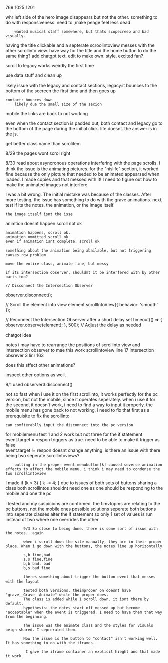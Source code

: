 769
1025
1201


whr left side of the hero image disappears but not the other. something to do with responsiveness. need to ,make peage feel less dead






        wanted musical staff somewhere, but thats scopecreep and bad visually.

having the title clickable and a septerate scroolintoview messes with the other scrollinto view.
    have way for the title and the home button to do the same thing?
    add chatgpt text. edit to make own. style, excited fan?




scroll to legacy works weirdly the first time



use data stuff and clean up

likely issue with the legacy and contact sections,
    legacy:it bounces to the bottom of the sccreen the first time and then goes up

    contact: bounces down
        likely due the small size of the secion


mobile
    the links are back to not working


even when the contact section is padded out, both contact and legacy go to the bottom of the page during the initial click. life doesnt. the answer is in the js.

get better class name than scrolitem




8/29 the pages wont scrol right

8/30 read about asyncronous operations interfering with the page scrolls. i think the issue is the animating pictures. for the "hislife" section, it worked fine because the only picture that needed to be animated appearsed when loaded. I made copies and that messed with it! I need to figure out how to make the animated images not interfere

I was a bit wrong. The initial mistake was because of the classes. After more testing, the issue has something to do with the grave animations.
    next, test if its the notes, the animation, or the image itself.

    the image itself isnt the isse

 animtion doesnt happen scroll not ok

    animation happens, scroll ok.
    animation ommitted scroll ok
    even if animation isnt complete, scroll ok

    something about the animation being abailable, but not triggering causes rgw problem

    move the entire class, animate fine, but messy

    if its intersection observer, shouldmt it be interfered with by other parts too?

    // Disconnect the Intersection Observer
observer.disconnect();

// Scroll the element into view
element.scrollIntoView({ behavior: 'smooth' });

// Reconnect the Intersection Observer after a short delay
setTimeout(() => {
  observer.observe(element);
}, 500); // Adjust the delay as needed


chatgot idea

notes
    i may have to rearrange the positions of scrollinto view and intersection observer to mae this work
    scrollintoview line 17
    intersection obsrever 3 linr 163

does this sffect other animations?

inspect other options as well.


9/1 used     observer3.disconnect()

not so fast
    when i use it on the first scrollinto, it works perfectly for the pc version, but not the mobile, since it operates seperately.
    when i use it for the second, it doesn't work, i need to find a way to input it properly.
        the mobile menu has gone back to not working, i need to fix that first as a prerequisite to fix the scrollinto
    
    can comfterablly input the disconnect into the pc version

for mobilemenu test 1 and 2 work but not three
    for the if statement 
        event.target = respon triggers as true. need to be able to make it trigger as false    
        event.target != respon doesnt change anything. is there an issue with there being two seperate scrollintoviews?

        putting in the proper event menubutton[k] caused severse animation effects to affect the mobile menu. i think i may need to condense the two scrollintoview


I made     if (k > 3) {
      k -= 4;
    }
 due to issues of both sets of buttons sharing a class
both scrollintos shouldnt need one as one should be responding to the mobile and one the pc

i tested and my suspicions are confirmed. the fimvtopms are relating to the pc buttons, not the mobile ones
    possible solutions
            seperate both buttons into seperate classes
            alter the if statement so only 1 set of values is run instead of two where one overrides the other



            9/3 So close to being done. there is some sort of issue with the notes...again

            when i scroll down the site manually, they are in their proper place. When i go down with the buttons, the notes line up horizontally

            s,b fine,bad
            s,s fine,fine
            b,b bad, bad
            b,s bad fine

            theres something about trigger the button event that messes with the layout

            tested both versions. theimproper on doesnt have "grave__Grave--Animate" while the proper does. 
            The class is added while I scroll down. it isnt there by default. 
            hypothesis: the notes start off messed up but become "acceptable" when the event is triggered. I need to have them that way from the beginning. 

            The issue was the animate class and the styles for visuals beign shared. I seprerated them.

            Now the issue is the button to "contact" isn't working well. It has something to do with the iframes. 

             I gave the iframe container an explicit hieght and that made it work. 

